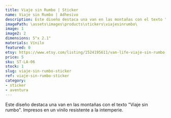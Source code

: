 ```yaml
---
title: Viaje sin Rumbo | Sticker
name: Viaje sin Rumbo | Adhesivo
description: Este diseño destaca una van en las montañas con el texto "Viaje sin rumbo". Impresos en un vínilo resistente a la intemperie.
imagePath: \assets\images\products\stickers\viajesinrumbo\
image: 1
image2: 2
dimensions: 5"x 2.1"
materials: Vínilo
featured: 0
etsy: https://www.etsy.com/listing/1524195611/van-life-viaje-sin-rumbo-sticker
price: 5
sku: ST-LA-06
stock: 1
slug: viaje-sin-rumbo-sticker
ref: viaje-sin-rumbo-sticker
category:
- sticker
- aventura
---
```

 Este diseño destaca una van en las montañas con el texto "Viaje sin rumbo". Impresos en un vínilo resistente a la intemperie.
